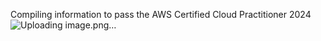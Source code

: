 Compiling information to pass the AWS Certified Cloud Practitioner 2024
![Uploading image.png…]()



